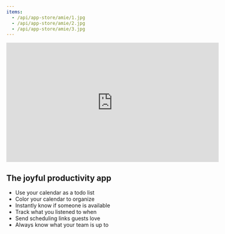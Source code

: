 ```yaml
---
items:
  - /api/app-store/amie/1.jpg
  - /api/app-store/amie/2.jpg
  - /api/app-store/amie/3.jpg
---
```


<iframe class="w-full aspect-video -mx-2" width="560" height="315" src="https://www.youtube.com/embed/OGe1NYKhZE8" title="YouTube video player" frameborder="0" allow="accelerometer; autoplay; clipboard-write; encrypted-media; gyroscope; picture-in-picture" allowfullscreen></iframe>

## The joyful productivity app

- Use your calendar as a todo list
- Color your calendar to organize
- Instantly know if someone is available
- Track what you listened to when
- Send scheduling links guests love
- Always know what your team is up to

